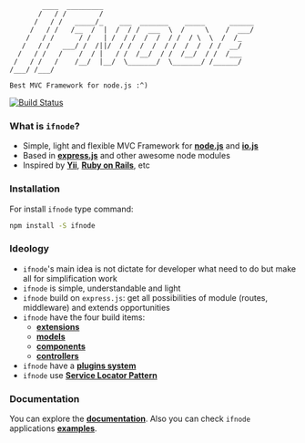            ____  _________
           /   / /        /
          /   / /   _____/_    ___  _______    _____      ______
         /   / /   /__  /  |  /  / /  ___  \  /     \    /  ___/
        /   / /      / /   | /  / /  /  /  / /  / \  \  /  /_
       /   / /   ___/ /  /||/  / /  /  /  / /  /  /  / /  __/
      /   / /   /    /  / |   / /  /__/  / /  /__/  / /  /___
     /   / /   /    /__/  |__/  \_______/  \_______/ /______/
    /___/ /___/

    Best MVC Framework for node.js :^)

[![Build Status](https://travis-ci.org/ilfroloff/ifnode.svg?branch=master)](https://travis-ci.org/ilfroloff/ifnode)

### What is `ifnode`?

+ Simple, light and flexible MVC Framework for **[node.js](https://nodejs.org)** and **[io.js](https://iojs.org)**
+ Based in **[express.js](https://expressjs.com)** and other awesome node modules
+ Inspired by **[Yii](http://yiiframework.com)**, **[Ruby on Rails](http://rubyonrails.org)**, etc

### Installation

For install `ifnode` type command:

```bash
npm install -S ifnode
```

### Ideology

* `ifnode`'s main idea is not dictate for developer what need to do but make all for simplification work
* `ifnode` is simple, understandable and light
* `ifnode` build on `express.js`: get all possibilities of module (routes, middleware) and extends opportunities
* `ifnode` have the four build items:
  * **[extensions](docs/app/extensions)**
  * **[models](docs/app/models)**
  * **[components](docs/app/components)**
  * **[controllers](docs/app/controllers)**
* `ifnode` have a **[plugins system](docs/app/plugins)**
* `ifnode` use **[Service Locator Pattern](https://en.wikipedia.org/wiki/Service_locator_pattern)**

### Documentation

You can explore the **[documentation](docs/intro)**. Also you can check `ifnode` applications **[examples](https://github.com/ifnode/examples)**.

